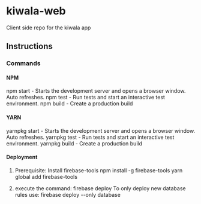 # kiwala-web
Client side repo for the kiwala app


## Instructions

### Commands

#### NPM
npm start - Starts the development server and opens a browser window. Auto refreshes.
npm test  - Run tests and start an interactive test environment.
npm build - Create a production build

#### YARN
yarnpkg start - Starts the development server and opens a browser window. Auto refreshes.
yarnpkg test  - Run tests and start an interactive test environment.
yarnpkg build - Create a production build

#### Deployment
1. Prerequisite: Install firebase-tools
npm install -g firebase-tools 
yarn global add firebase-tools

2. execute the command: firebase deploy
   To only deploy new database rules use: firebase deploy --only database